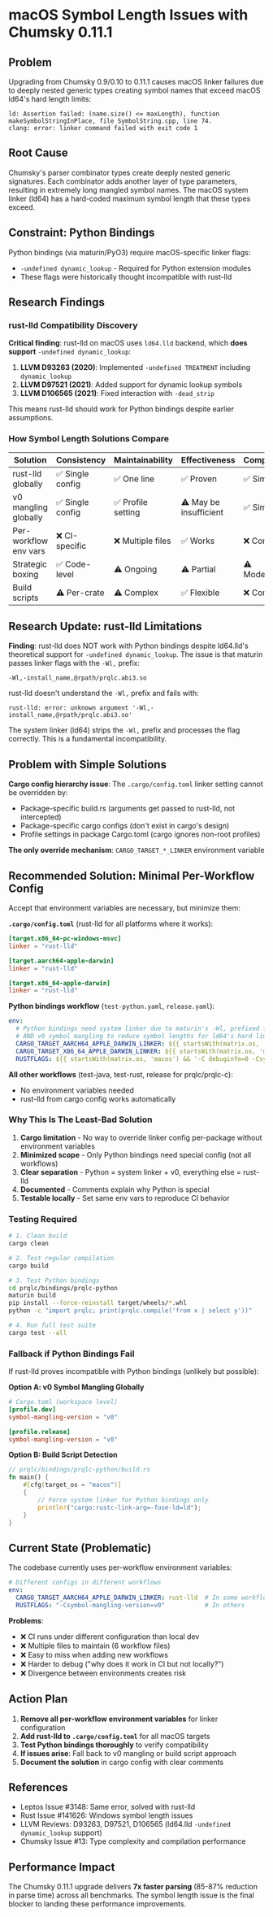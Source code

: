 # macOS Symbol Length Issues with Chumsky 0.11.1

## Problem

Upgrading from Chumsky 0.9/0.10 to 0.11.1 causes macOS linker failures due to deeply nested generic types creating symbol names that exceed macOS ld64's hard length limits:

```
ld: Assertion failed: (name.size() <= maxLength), function makeSymbolStringInPlace, file SymbolString.cpp, line 74.
clang: error: linker command failed with exit code 1
```

## Root Cause

Chumsky's parser combinator types create deeply nested generic signatures. Each combinator adds another layer of type parameters, resulting in extremely long mangled symbol names. The macOS system linker (ld64) has a hard-coded maximum symbol length that these types exceed.

## Constraint: Python Bindings

Python bindings (via maturin/PyO3) require macOS-specific linker flags:
- `-undefined dynamic_lookup` - Required for Python extension modules
- These flags were historically thought incompatible with rust-lld

## Research Findings

### rust-lld Compatibility Discovery

**Critical finding**: rust-lld on macOS uses `ld64.lld` backend, which **does support** `-undefined dynamic_lookup`:

1. **LLVM D93263 (2020)**: Implemented `-undefined TREATMENT` including `dynamic_lookup`
2. **LLVM D97521 (2021)**: Added support for dynamic lookup symbols
3. **LLVM D106565 (2021)**: Fixed interaction with `-dead_strip`

This means rust-lld should work for Python bindings despite earlier assumptions.

### How Symbol Length Solutions Compare

| Solution | Consistency | Maintainability | Effectiveness | Complexity |
|----------|-------------|-----------------|---------------|------------|
| rust-lld globally | ✅ Single config | ✅ One line | ✅ Proven | ✅ Simple |
| v0 mangling globally | ✅ Single config | ✅ Profile setting | ⚠️ May be insufficient | ✅ Simple |
| Per-workflow env vars | ❌ CI-specific | ❌ Multiple files | ✅ Works | ❌ Complex |
| Strategic boxing | ✅ Code-level | ⚠️ Ongoing | ⚠️ Partial | ⚠️ Moderate |
| Build scripts | ⚠️ Per-crate | ⚠️ Complex | ✅ Flexible | ❌ Complex |

## Research Update: rust-lld Limitations

**Finding**: rust-lld does NOT work with Python bindings despite ld64.lld's theoretical support for `-undefined dynamic_lookup`. The issue is that maturin passes linker flags with the `-Wl,` prefix:

```
-Wl,-install_name,@rpath/prqlc.abi3.so
```

rust-lld doesn't understand the `-Wl,` prefix and fails with:
```
rust-lld: error: unknown argument '-Wl,-install_name,@rpath/prqlc.abi3.so'
```

The system linker (ld64) strips the `-Wl,` prefix and processes the flag correctly. This is a fundamental incompatibility.

## Problem with Simple Solutions

**Cargo config hierarchy issue**: The `.cargo/config.toml` linker setting cannot be overridden by:
- Package-specific build.rs (arguments get passed to rust-lld, not intercepted)
- Package-specific cargo configs (don't exist in cargo's design)
- Profile settings in package Cargo.toml (cargo ignores non-root profiles)

**The only override mechanism**: `CARGO_TARGET_*_LINKER` environment variable

## Recommended Solution: Minimal Per-Workflow Config

Accept that environment variables are necessary, but minimize them:

**`.cargo/config.toml`** (rust-lld for all platforms where it works):
```toml
[target.x86_64-pc-windows-msvc]
linker = "rust-lld"

[target.aarch64-apple-darwin]
linker = "rust-lld"

[target.x86_64-apple-darwin]
linker = "rust-lld"
```

**Python bindings workflow** (`test-python.yaml`, `release.yaml`):
```yaml
env:
  # Python bindings need system linker due to maturin's -Wl, prefixed flags
  # AND v0 symbol mangling to reduce symbol lengths for ld64's hard limits
  CARGO_TARGET_AARCH64_APPLE_DARWIN_LINKER: ${{ startsWith(matrix.os, 'macos') && 'cc' || '' }}
  CARGO_TARGET_X86_64_APPLE_DARWIN_LINKER: ${{ startsWith(matrix.os, 'macos') && 'cc' || '' }}
  RUSTFLAGS: ${{ startsWith(matrix.os, 'macos') && '-C debuginfo=0 -Csymbol-mangling-version=v0' || '-C debuginfo=0' }}
```

**All other workflows** (test-java, test-rust, release for prqlc/prqlc-c):
- No environment variables needed
- rust-lld from cargo config works automatically

### Why This Is The Least-Bad Solution

1. **Cargo limitation** - No way to override linker config per-package without environment variables
2. **Minimized scope** - Only Python bindings need special config (not all workflows)
3. **Clear separation** - Python = system linker + v0, everything else = rust-lld
4. **Documented** - Comments explain why Python is special
5. **Testable locally** - Set same env vars to reproduce CI behavior

### Testing Required

```bash
# 1. Clean build
cargo clean

# 2. Test regular compilation
cargo build

# 3. Test Python bindings
cd prqlc/bindings/prqlc-python
maturin build
pip install --force-reinstall target/wheels/*.whl
python -c "import prqlc; print(prqlc.compile('from x | select y'))"

# 4. Run full test suite
cargo test --all
```

### Fallback if Python Bindings Fail

If rust-lld proves incompatible with Python bindings (unlikely but possible):

**Option A: v0 Symbol Mangling Globally**
```toml
# Cargo.toml (workspace level)
[profile.dev]
symbol-mangling-version = "v0"

[profile.release]
symbol-mangling-version = "v0"
```

**Option B: Build Script Detection**
```rust
// prqlc/bindings/prqlc-python/build.rs
fn main() {
    #[cfg(target_os = "macos")]
    {
        // Force system linker for Python bindings only
        println!("cargo:rustc-link-arg=-fuse-ld=ld");
    }
}
```

## Current State (Problematic)

The codebase currently uses per-workflow environment variables:

```yaml
# Different configs in different workflows
env:
  CARGO_TARGET_AARCH64_APPLE_DARWIN_LINKER: rust-lld  # In some workflows
  RUSTFLAGS: "-Csymbol-mangling-version=v0"           # In others
```

**Problems**:
- ❌ CI runs under different configuration than local dev
- ❌ Multiple files to maintain (6 workflow files)
- ❌ Easy to miss when adding new workflows
- ❌ Harder to debug ("why does it work in CI but not locally?")
- ❌ Divergence between environments creates risk

## Action Plan

1. **Remove all per-workflow environment variables** for linker configuration
2. **Add rust-lld to `.cargo/config.toml`** for all macOS targets
3. **Test Python bindings thoroughly** to verify compatibility
4. **If issues arise**: Fall back to v0 mangling or build script approach
5. **Document the solution** in cargo config with clear comments

## References

- Leptos Issue #3148: Same error, solved with rust-lld
- Rust Issue #141626: Windows symbol length issues
- LLVM Reviews: D93263, D97521, D106565 (ld64.lld `-undefined dynamic_lookup` support)
- Chumsky Issue #13: Type complexity and compilation performance

## Performance Impact

The Chumsky 0.11.1 upgrade delivers **7x faster parsing** (85-87% reduction in parse time) across all benchmarks. The symbol length issue is the final blocker to landing these performance improvements.
